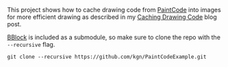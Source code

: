 This project shows how to cache drawing code from [PaintCode](http://www.paintcodeapp.com/) into images for more efficient drawing as described in my [Caching Drawing Code](http://kgn.github.com/blog/2012/03/21/caching-drawing-code/) blog post.

[BBlock](https://github.com/kgn/BBlock) is included as a submodule, so make sure to clone the repo with the `--recursive` flag.

    git clone --recursive https://github.com/kgn/PaintCodeExample.git